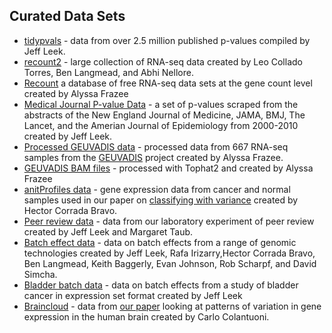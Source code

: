 ## Curated Data Sets

* [tidypvals](https://github.com/jtleek/tidypvals) - data from over 2.5 million published p-values compiled by Jeff Leek. 
* [recount2](https://jhubiostatistics.shinyapps.io/recount/) - large collection of RNA-seq data created by Leo Collado Torres, Ben Langmead, and Abhi Nellore.  
* [Recount](http://bowtie-bio.sourceforge.net/recount/) a database of free RNA-seq data sets at the gene count level created by Alyssa Frazee
* [Medical Journal P-value Data](https://github.com/jtleek/swfdr/blob/master/pvalueData.rda) - a set of p-values scraped from the abstracts of the New England Journal of Medicine, JAMA, BMJ, The Lancet, and the Amerian Journal of Epidemiology from 2000-2010 created by Jeff Leek. 
* [Processed GEUVADIS data](https://www.dropbox.com/s/kp5th9hgkq8ckom/geuvadisbg.rda) - processed data from 667 RNA-seq samples from the [GEUVADIS](http://www.geuvadis.org/) project created by Alyssa Frazee.
* [GEUVADIS BAM files](http://www.ebi.ac.uk/arrayexpress/experiments/E-GEUV-6/) - processed with Tophat2 and created by Alyssa Frazee
* [anitProfiles data](http://bioconductor.org/packages/release/bioc/html/antiProfiles.html) - gene expression data from cancer and normal samples used in our paper on [classifying with variance](http://www.biomedcentral.com/1471-2105/13/272) created by Hector Corrada Bravo.
* [Peer review data](http://www.biostat.jhsph.edu/~jleek/peerreview) - data from our laboratory experiment of peer review created by Jeff Leek and Margaret Taub.
* [Batch effect data](http://rafalab.jhsph.edu/batch/) - data on batch effects from a range of genomic technologies created by Jeff Leek, Rafa Irizarry,Hector Corrada Bravo, Ben Langmead, Keith Baggerly, Evan Johnson, Rob Scharpf, and David Simcha. 
* [Bladder batch data](http://www.bioconductor.org/packages/devel/data/experiment/html/bladderbatch.html) - data on batch effects from a study of bladder cancer in expression set format created by Jeff Leek
* [Braincloud](http://braincloud.jhmi.edu) - data from [our paper](http://www.nature.com/nature/journal/v478/n7370/full/nature10524.html) looking at patterns of variation in gene expression in the human brain created by Carlo Colantuoni. 
